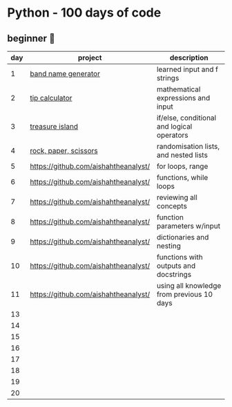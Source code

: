# Python - 100 days of code

## beginner 🐣

| day | project | description |
| --- | --- | --- |
| 1 | [band name generator](https://github.com/aishahtheanalyst/100-days-of-code-/blob/main/bandnamegenerator/band_name_generator.py) | learned input and f strings |
| 2 | [tip calculator](https://github.com/aishahtheanalyst/100-days-of-code-/blob/main/tipcalculator/tip_calculator.py) | mathematical expressions and input |
| 3 | [treasure island](https://github.com/aishahtheanalyst/100-days-of-code-/blob/main/treasureisland/treasure_island.py) | if/else, conditional and logical operators |
| 4 | [rock, paper, scissors](https://github.com/aishahtheanalyst/100-days-of-code-/blob/main/rockpaperscissors/rock_paper_scissors.py) | randomisation lists, and nested lists |
| 5 | https://github.com/aishahtheanalyst/ | for loops, range |
| 6 | https://github.com/aishahtheanalyst/| functions, while loops |
| 7 | https://github.com/aishahtheanalyst/ | reviewing all concepts |
| 8 | https://github.com/aishahtheanalyst/| function parameters w/input |
| 9 | https://github.com/aishahtheanalyst/ | dictionaries and nesting |
| 10 | https://github.com/aishahtheanalyst/| functions with outputs and docstrings |
| 11 | https://github.com/aishahtheanalyst/ | using all knowledge from previous 10 days |
| 13 |  |  |
| 14 |  |  |
| 15 |  |  |
| 16 |  |  |
| 17 |  |  |
| 18 |  |  |
| 19 |  |  |
| 20 |  |  |
